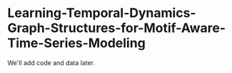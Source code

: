 # Learning-Temporal-Dynamics-Graph-Structures-for-Motif-Aware-Time-Series-Modeling
We'll add code and data later.
